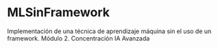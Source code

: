 # MLSinFramework
Implementación de una técnica de aprendizaje máquina sin el uso de un framework. Módulo 2. Concentración IA Avanzada
